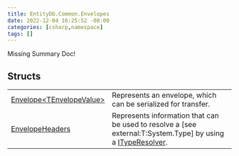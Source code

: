```yaml
---
title: EntityDb.Common.Envelopes
date: 2022-12-04 16:25:52 -08:00
categories: [csharp,namespace]
tags: []
---
```


Missing Summary Doc!
## Structs
<table><tr><td><!--/posts/csharp.member.entitydb.common.envelopes.envelope`1/--><a href='#'>Envelope&lt;TEnvelopeValue&gt;</a></td><td>
Represents an envelope, which can be serialized for transfer.
</td></tr><tr><td><!--/posts/csharp.member.entitydb.common.envelopes.envelopeheaders/--><a href='#'>EnvelopeHeaders</a></td><td>
Represents information that can be used to resolve a [see external:T:System.Type] by using a <!--/posts/csharp.member.entitydb.common.typeresolvers.ityperesolver/--><a href='#'>ITypeResolver</a>.
</td></tr></table>
